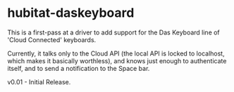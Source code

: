 # hubitat-daskeyboard

This is a first-pass at a driver to add support for the Das Keyboard line of 'Cloud Connected' keyboards.

Currently, it talks only to the Cloud API (the local API is locked to localhost, which makes it basically worthless), and knows just enough to authenticate itself, and to send a notification to the Space bar.


v0.01 - Initial Release.
